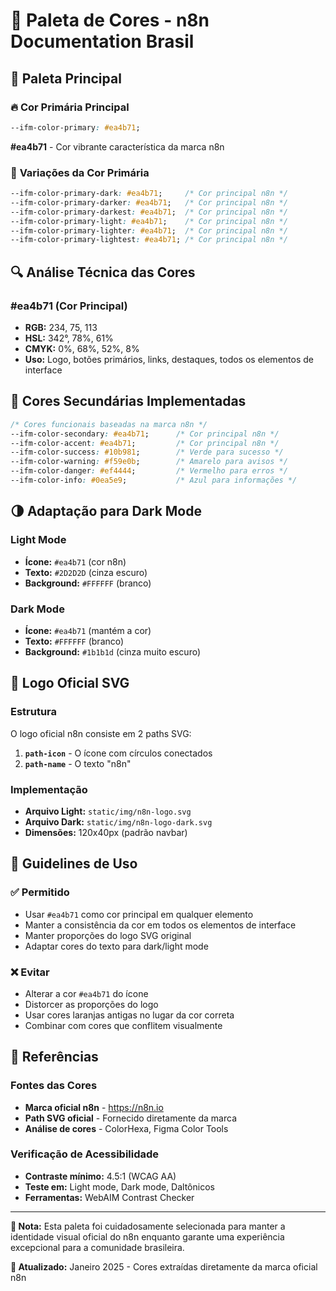 # 🎨 Paleta de Cores - n8n Documentation Brasil

## 🎯 Paleta Principal

### 🔥 **Cor Primária Principal**
```css
--ifm-color-primary: #ea4b71;
```
**#ea4b71** - Cor vibrante característica da marca n8n

### 🌈 **Variações da Cor Primária**
```css
--ifm-color-primary-dark: #ea4b71;     /* Cor principal n8n */
--ifm-color-primary-darker: #ea4b71;   /* Cor principal n8n */
--ifm-color-primary-darkest: #ea4b71;  /* Cor principal n8n */
--ifm-color-primary-light: #ea4b71;    /* Cor principal n8n */
--ifm-color-primary-lighter: #ea4b71;  /* Cor principal n8n */
--ifm-color-primary-lightest: #ea4b71; /* Cor principal n8n */
```

## 🔍 **Análise Técnica das Cores**

### **#ea4b71** (Cor Principal)
- **RGB:** 234, 75, 113
- **HSL:** 342°, 78%, 61%
- **CMYK:** 0%, 68%, 52%, 8%
- **Uso:** Logo, botões primários, links, destaques, todos os elementos de interface

## 🎨 **Cores Secundárias Implementadas**

```css
/* Cores funcionais baseadas na marca n8n */
--ifm-color-secondary: #ea4b71;      /* Cor principal n8n */
--ifm-color-accent: #ea4b71;         /* Cor principal n8n */
--ifm-color-success: #10b981;        /* Verde para sucesso */
--ifm-color-warning: #f59e0b;        /* Amarelo para avisos */
--ifm-color-danger: #ef4444;         /* Vermelho para erros */
--ifm-color-info: #0ea5e9;           /* Azul para informações */
```

## 🌗 **Adaptação para Dark Mode**

### **Light Mode**
- **Ícone:** `#ea4b71` (cor n8n)
- **Texto:** `#2D2D2D` (cinza escuro)
- **Background:** `#FFFFFF` (branco)

### **Dark Mode**
- **Ícone:** `#ea4b71` (mantém a cor)
- **Texto:** `#FFFFFF` (branco)
- **Background:** `#1b1b1d` (cinza muito escuro)

## 📐 **Logo Oficial SVG**

### **Estrutura**
O logo oficial n8n consiste em 2 paths SVG:

1. **`path-icon`** - O ícone com círculos conectados
2. **`path-name`** - O texto "n8n"

### **Implementação**
- **Arquivo Light:** `static/img/n8n-logo.svg`
- **Arquivo Dark:** `static/img/n8n-logo-dark.svg`
- **Dimensões:** 120x40px (padrão navbar)

## 🎯 **Guidelines de Uso**

### ✅ **Permitido**
- Usar `#ea4b71` como cor principal em qualquer elemento
- Manter a consistência da cor em todos os elementos de interface
- Manter proporções do logo SVG original
- Adaptar cores do texto para dark/light mode

### ❌ **Evitar**
- Alterar a cor `#ea4b71` do ícone
- Distorcer as proporções do logo
- Usar cores laranjas antigas no lugar da cor correta
- Combinar com cores que conflitem visualmente

## 🔗 **Referências**

### **Fontes das Cores**
- **Marca oficial n8n** - https://n8n.io
- **Path SVG oficial** - Fornecido diretamente da marca
- **Análise de cores** - ColorHexa, Figma Color Tools

### **Verificação de Acessibilidade**
- **Contraste mínimo:** 4.5:1 (WCAG AA)
- **Teste em:** Light mode, Dark mode, Daltônicos
- **Ferramentas:** WebAIM Contrast Checker

---

**📝 Nota:** Esta paleta foi cuidadosamente selecionada para manter a identidade visual oficial do n8n enquanto garante uma experiência excepcional para a comunidade brasileira.

**🎨 Atualizado:** Janeiro 2025 - Cores extraídas diretamente da marca oficial n8n 